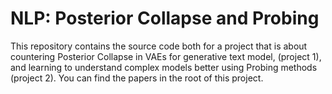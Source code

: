 # NLP: Posterior Collapse and Probing

This repository contains the source code both for a project that is about countering Posterior Collapse in VAEs for generative text model, (project 1), and learning to understand complex models better using Probing methods (project 2). You can find the papers in the root of this project.
